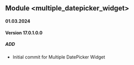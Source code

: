 ## Module <multiple_datepicker_widget>

#### 01.03.2024
#### Version 17.0.1.0.0
##### ADD
- Initial commit for Multiple DatePicker Widget
